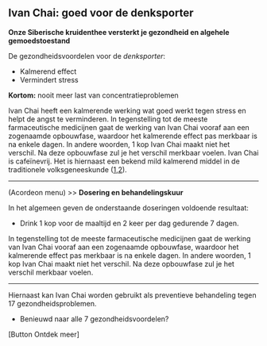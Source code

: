 ## Ivan Chai: goed voor de denksporter<br>
**Onze Siberische kruidenthee versterkt je gezondheid en algehele gemoedstoestand**

De gezondheidsvoordelen voor de _denksporter_: 
* Kalmerend effect
* Vermindert stress

**Kortom:** nooit meer last van concentratieproblemen

Ivan Chai heeft een kalmerende werking wat goed werkt tegen stress en helpt de angst te verminderen. In tegenstelling tot de meeste farmaceutische medicijnen gaat de werking van Ivan Chai vooraf aan een zogenaamde opbouwfase, waardoor het kalmerende effect pas merkbaar is na enkele dagen. In andere woorden, 1 kop Ivan Chai maakt niet het verschil. Na deze opbouwfase zul je het verschil merkbaar voelen. Ivan Chai is cafeïnevrij. Het is hiernaast een bekend mild kalmerend middel in de traditionele volksgeneeskunde ([1](https://books.google.nl/books/about/The_Earthwise_Herbal.html?id=ElLJ_vgx65cC&redir_esc=y%20),[2](https://www.researchgate.net/publication/307622674_Morphological_and_anatomical_investigations_of_Chamenerion_angustifolium_L_Scop_growing_in_the_Northern_Caucasus_region%20)).

---------------------------------------------
(Acordeon menu) >> **Dosering en behandelingskuur**

In het algemeen geven de onderstaande doseringen voldoende resultaat:

* Drink 1 kop voor de maaltijd en 2 keer per dag gedurende 7 dagen.

In tegenstelling tot de meeste farmaceutische medicijnen gaat de werking van Ivan Chai vooraf aan een zogenaamde opbouwfase, waardoor het kalmerende effect pas merkbaar is na enkele dagen. In andere woorden, 1 kop Ivan Chai maakt niet het verschil. Na deze opbouwfase zul je het verschil merkbaar voelen.

---------------------------------------------

Hiernaast kan Ivan Chai worden gebruikt als preventieve behandeling tegen 17 gezondheidsproblemen. 

* Benieuwd naar alle 7 gezondheidsvoordelen?

[Button Ontdek meer] 



